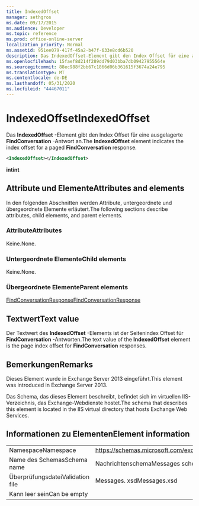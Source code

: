 ```yaml
---
title: IndexedOffset
manager: sethgros
ms.date: 09/17/2015
ms.audience: Developer
ms.topic: reference
ms.prod: office-online-server
localization_priority: Normal
ms.assetid: 951ee079-417f-45a2-b47f-633e8cd6b520
description: Das IndexedOffset-Element gibt den Index Offset für eine ausgelagerte FindConversation-Antwort an.
ms.openlocfilehash: 15faef8d214f289dd79d03bba7db09427955564e
ms.sourcegitcommit: 88ec988f2bb67c1866d06b361615f3674a24e795
ms.translationtype: MT
ms.contentlocale: de-DE
ms.lasthandoff: 05/31/2020
ms.locfileid: "44467011"
---
```

# <a name="indexedoffset"></a><span data-ttu-id="be2fe-103">IndexedOffset</span><span class="sxs-lookup"><span data-stu-id="be2fe-103">IndexedOffset</span></span>

<span data-ttu-id="be2fe-104">Das **IndexedOffset** -Element gibt den Index Offset für eine ausgelagerte **FindConversation** -Antwort an.</span><span class="sxs-lookup"><span data-stu-id="be2fe-104">The **IndexedOffset** element indicates the index offset for a paged **FindConversation** response.</span></span> 
  
```XML
<IndexedOffset></IndexedOffset>
```

 <span data-ttu-id="be2fe-105">**int**</span><span class="sxs-lookup"><span data-stu-id="be2fe-105">**int**</span></span>
## <a name="attributes-and-elements"></a><span data-ttu-id="be2fe-106">Attribute und Elemente</span><span class="sxs-lookup"><span data-stu-id="be2fe-106">Attributes and elements</span></span>

<span data-ttu-id="be2fe-107">In den folgenden Abschnitten werden Attribute, untergeordnete und übergeordnete Elemente erläutert.</span><span class="sxs-lookup"><span data-stu-id="be2fe-107">The following sections describe attributes, child elements, and parent elements.</span></span>
  
### <a name="attributes"></a><span data-ttu-id="be2fe-108">Attribute</span><span class="sxs-lookup"><span data-stu-id="be2fe-108">Attributes</span></span>

<span data-ttu-id="be2fe-109">Keine.</span><span class="sxs-lookup"><span data-stu-id="be2fe-109">None.</span></span>
  
### <a name="child-elements"></a><span data-ttu-id="be2fe-110">Untergeordnete Elemente</span><span class="sxs-lookup"><span data-stu-id="be2fe-110">Child elements</span></span>

<span data-ttu-id="be2fe-111">Keine.</span><span class="sxs-lookup"><span data-stu-id="be2fe-111">None.</span></span>
  
### <a name="parent-elements"></a><span data-ttu-id="be2fe-112">Übergeordnete Elemente</span><span class="sxs-lookup"><span data-stu-id="be2fe-112">Parent elements</span></span>

[<span data-ttu-id="be2fe-113">FindConversationResponse</span><span class="sxs-lookup"><span data-stu-id="be2fe-113">FindConversationResponse</span></span>](findconversationresponse.md)
  
## <a name="text-value"></a><span data-ttu-id="be2fe-114">Textwert</span><span class="sxs-lookup"><span data-stu-id="be2fe-114">Text value</span></span>

<span data-ttu-id="be2fe-115">Der Textwert des **IndexedOffset** -Elements ist der Seitenindex Offset für **FindConversation** -Antworten.</span><span class="sxs-lookup"><span data-stu-id="be2fe-115">The text value of the **IndexedOffset** element is the page index offset for **FindConversation** responses.</span></span> 
  
## <a name="remarks"></a><span data-ttu-id="be2fe-116">Bemerkungen</span><span class="sxs-lookup"><span data-stu-id="be2fe-116">Remarks</span></span>

<span data-ttu-id="be2fe-117">Dieses Element wurde in Exchange Server 2013 eingeführt.</span><span class="sxs-lookup"><span data-stu-id="be2fe-117">This element was introduced in Exchange Server 2013.</span></span>
  
<span data-ttu-id="be2fe-118">Das Schema, das dieses Element beschreibt, befindet sich im virtuellen IIS-Verzeichnis, das Exchange-Webdienste hostet.</span><span class="sxs-lookup"><span data-stu-id="be2fe-118">The schema that describes this element is located in the IIS virtual directory that hosts Exchange Web Services.</span></span>
  
## <a name="element-information"></a><span data-ttu-id="be2fe-119">Informationen zu Elementen</span><span class="sxs-lookup"><span data-stu-id="be2fe-119">Element information</span></span>

|||
|:-----|:-----|
|<span data-ttu-id="be2fe-120">Namespace</span><span class="sxs-lookup"><span data-stu-id="be2fe-120">Namespace</span></span>  <br/> |https://schemas.microsoft.com/exchange/services/2006/messages  <br/> |
|<span data-ttu-id="be2fe-121">Name des Schemas</span><span class="sxs-lookup"><span data-stu-id="be2fe-121">Schema name</span></span>  <br/> |<span data-ttu-id="be2fe-122">Nachrichtenschema</span><span class="sxs-lookup"><span data-stu-id="be2fe-122">Messages schema</span></span>  <br/> |
|<span data-ttu-id="be2fe-123">Überprüfungsdatei</span><span class="sxs-lookup"><span data-stu-id="be2fe-123">Validation file</span></span>  <br/> |<span data-ttu-id="be2fe-124">Messages. xsd</span><span class="sxs-lookup"><span data-stu-id="be2fe-124">Messages.xsd</span></span>  <br/> |
|<span data-ttu-id="be2fe-125">Kann leer sein</span><span class="sxs-lookup"><span data-stu-id="be2fe-125">Can be empty</span></span>  <br/> ||
   

